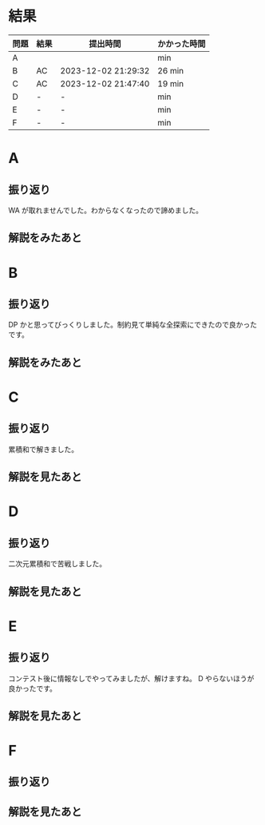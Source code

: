 # 結果

| 問題 | 結果 | 提出時間            | かかった時間 |
|------|------|---------------------|--------------|
| A    |      |                    	|   min        |
| B    | AC   | 2023-12-02 21:29:32	| 26 min       |
| C    | AC   | 2023-12-02 21:47:40	| 19 min       |
| D    | -    | -                   |     min      |
| E    | -    | -                   |     min      |
| F    | -    | -                   |     min      |

# A

## 振り返り

WA が取れませんでした。わからなくなったので諦めました。

## 解説をみたあと

# B

## 振り返り

DP かと思ってびっくりしました。制約見て単純な全探索にできたので良かったです。

## 解説をみたあと

# C

## 振り返り

累積和で解きました。

## 解説を見たあと

# D

## 振り返り

二次元累積和で苦戦しました。

## 解説を見たあと

# E

## 振り返り

コンテスト後に情報なしでやってみましたが、解けますね。
D やらないほうが良かったです。

## 解説を見たあと

# F

## 振り返り

## 解説を見たあと

